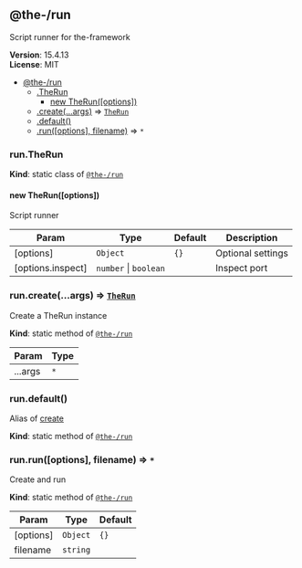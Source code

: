 <!--- Code generated by @the-/script-doc. DO NOT EDIT. -->

<a name="module_@the-/run"></a>

## @the-/run
Script runner for the-framework

**Version**: 15.4.13  
**License**: MIT  

* [@the-/run](#module_@the-/run)
    * [.TheRun](#module_@the-/run.TheRun)
        * [new TheRun([options])](#new_module_@the-/run.TheRun_new)
    * [.create(...args)](#module_@the-/run.create) ⇒ [<code>TheRun</code>](#module_@the-/run.TheRun)
    * [.default()](#module_@the-/run.default)
    * [.run([options], filename)](#module_@the-/run.run) ⇒ <code>\*</code>

<a name="module_@the-/run.TheRun"></a>

### run.TheRun
**Kind**: static class of [<code>@the-/run</code>](#module_@the-/run)  
<a name="new_module_@the-/run.TheRun_new"></a>

#### new TheRun([options])
Script runner


| Param | Type | Default | Description |
| --- | --- | --- | --- |
| [options] | <code>Object</code> | <code>{}</code> | Optional settings |
| [options.inspect] | <code>number</code> \| <code>boolean</code> |  | Inspect port |

<a name="module_@the-/run.create"></a>

### run.create(...args) ⇒ [<code>TheRun</code>](#module_@the-/run.TheRun)
Create a TheRun instance

**Kind**: static method of [<code>@the-/run</code>](#module_@the-/run)  

| Param | Type |
| --- | --- |
| ...args | <code>\*</code> | 

<a name="module_@the-/run.default"></a>

### run.default()
Alias of [create](#module_@the-/run.create)

**Kind**: static method of [<code>@the-/run</code>](#module_@the-/run)  
<a name="module_@the-/run.run"></a>

### run.run([options], filename) ⇒ <code>\*</code>
Create and run

**Kind**: static method of [<code>@the-/run</code>](#module_@the-/run)  

| Param | Type | Default |
| --- | --- | --- |
| [options] | <code>Object</code> | <code>{}</code> | 
| filename | <code>string</code> |  | 

